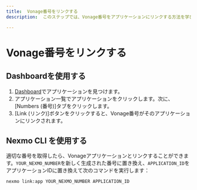 ```yaml
---
title:  Vonage番号をリンクする
description:  このステップでは、Vonage番号をアプリケーションにリンクする方法を学びます。

---
```


Vonage番号をリンクする
==============

Dashboardを使用する
--------------

1. [Dashboard](https://dashboard.nexmo.com/voice/your-applications)でアプリケーションを見つけます。
2. アプリケーション一覧でアプリケーションをクリックします。次に、[Numbers (番号)]タブをクリックします。
3. [Link (リンク)]ボタンをクリックすると、Vonage番号がそのアプリケーションにリンクされます。

Nexmo CLI を使用する
---------------

適切な番号を取得したら、Vonageアプリケーションとリンクすることができます。`YOUR_NEXMO_NUMBER`を新しく生成された番号に置き換え、`APPLICATION_ID`をアプリケーションIDに置き換えて次のコマンドを実行します：

    nexmo link:app YOUR_NEXMO_NUMBER APPLICATION_ID

